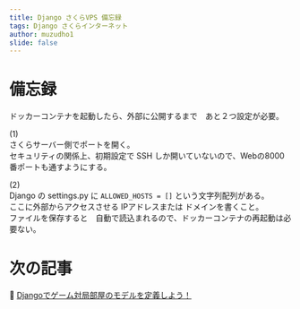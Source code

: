 ```yaml
---
title: Django さくらVPS 備忘録
tags: Django さくらインターネット
author: muzudho1
slide: false
---
```

# 備忘録

ドッカーコンテナを起動したら、外部に公開するまで　あと２つ設定が必要。

(1)  
さくらサーバー側でポートを開く。  
セキュリティの関係上、初期設定で SSH しか開いていないので、Webの8000番ポートも通すようにする。  

(2)  
Django の settings.py に `ALLOWED_HOSTS = []` という文字列配列がある。  
ここに外部からアクセスさせる IPアドレスまたは ドメインを書くこと。  
ファイルを保存すると　自動で読込まれるので、ドッカーコンテナの再起動は必要ない。  

# 次の記事

📖 [Djangoでゲーム対局部屋のモデルを定義しよう！](https://qiita.com/muzudho1/items/e1cf253dd6929bcd708d)  

